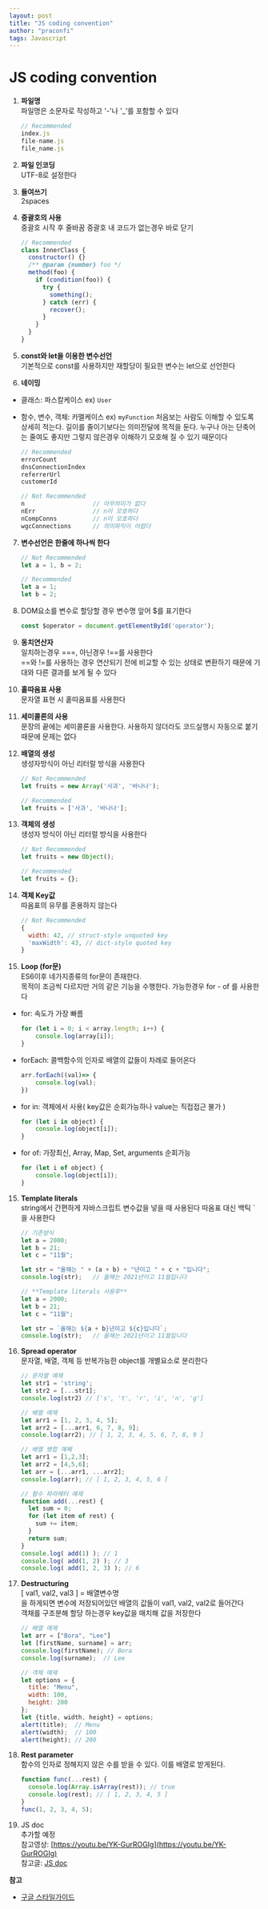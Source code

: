 ```yaml
---
layout: post
title: "JS coding convention"
author: "praconfi"
tags: Javascript
---
```


# JS coding convention

1. **파일명**  
파일명은 소문자로 작성하고 '-'나 '_'를 포함할 수 있다
    
    ```jsx
    // Recommended
    index.js
    file-name.js
    file_name.js
    ```
    
2. **파일 인코딩**  
UTF-8로 설정한다
3. **들여쓰기**  
2spaces 
4. **중괄호의 사용**  
중괄호 시작 후 줄바꿈
중괄호 내 코드가 없는경우 바로 닫기
    
    ```jsx
    // Recommended
    class InnerClass {
      constructor() {}
      /** @param {number} foo */
      method(foo) {
        if (condition(foo)) {
          try {
            something();
          } catch (err) {
            recover();
          }
        }
      }
    }
    ```
    
5. **const와 let을 이용한 변수선언**  
기본적으로 const를 사용하지만 재할당이 필요한 변수는 let으로 선언한다
6. **네이밍**
- 클래스: 파스칼케이스 ex) `User`
- 함수, 변수, 객체: 카멜케이스 ex) `myFunction`
처음보는 사람도 이해할 수 있도록 상세히 적는다. 길이를 줄이기보다는 의미전달에 목적을 둔다.
누구나 아는 단축어는 줄여도 좋지만 그렇지 않은경우 이해하기 모호해 질 수 있기 때문이다
    
    ```jsx
    // Recommended
    errorCount          
    dnsConnectionIndex  
    referrerUrl         
    customerId  
    ```
    
    ```jsx
    // Not Recommended
    n                   // 아무의미가 없다
    nErr                // n이 모호하다
    nCompConns          // n이 모호하다
    wgcConnections      // 의미파익이 어렵다
    ```
    
7. **변수선언은 한줄에 하나씩 한다**
    
    ```js
    // Not Recommended
    let a = 1, b = 2;
    ```
    
    ```js
    // Recommended
    let a = 1;
    let b = 2;
    ```
8. DOM요소를 변수로 할당할 경우 변수명 앞어 $를 표기한다  
    ```js
    const $operator = document.getElementById('operator');
    ```
8. **동치연산자**  
일치하는경우 ===, 아닌경우 !==를 사용한다  
==와 !=를 사용하는 경우 연산되기 전에 비교할 수 있는 상태로 변환하기 때문에 기대와 다른 결과를 보게 될 수 있다
9. **홑따옴표 사용**  
문자열 표현 시 홑따옴표를 사용한다 
10. **세미콜론의 사용**  
문장의 끝에는 세미콜론을 사용한다. 사용하지 않더라도 코드실행시 자동으로 붙기 때문에 문제는 없다
11. **배열의 생성**  
생성자방식이 아닌 리터럴 방식을 사용한다
    
    ```jsx
    // Not Recommended
    let fruits = new Array('사과', '바나나');
    ```
    
    ```jsx
    // Recommended
    let fruits = ['사과', '바나나'];
    ```
    
12. **객체의 생성**  
생성자 방식이 아닌 리터럴 방식을 사용한다
    
    ```jsx
    // Not Recommended
    let fruits = new Object();
    ```
    
    ```jsx
    // Recommended
    let fruits = {};
    ```
    
13. **객체 Key값**  
따옴표의 유무를 혼용하지 않는다
    
    ```jsx
    // Not Recommended
    {
      width: 42, // struct-style unquoted key
      'maxWidth': 43, // dict-style quoted key
    }
    ```
    
14. **Loop (for문)**  
ES6이후 네가지종류의 for문이 존재한다.  
목적이 조금씩 다르지만 거의 같은 기능을 수행한다. 가능한경우 for - of 를 사용한다
- for: 속도가 가장 빠름
    
    ```jsx
    for (let i = 0; i < array.length; i++) {
        console.log(array[i]);
    }
    ```

- forEach: 콜백함수의 인자로 배열의 값들이 차례로 들어온다 

    ```jsx
    arr.forEach((val)=> {
        console.log(val);
    })
    ```

- for in: 객체에서 사용( key값은 순회가능하나 value는 직접접근 불가 )

    ```jsx
    for (let i in object) {
        console.log(object[i]);
    }
    ```

- for of: 가장최신, Array, Map, Set, arguments 순회가능

    ```jsx
    for (let i of object) {
        console.log(object[i]);
    }
    ```
    
15. **Template literals**  
string에서 간편하게 자바스크립트 변수값을 넣을 때 사용된다
따옴표 대신 백틱 ` 을 사용한다
    
    ```jsx
    // 기존방식
    let a = 2000;
    let b = 21;
    let c = "11월";
    
    let str = "올해는 " + (a + b) + "년이고 " + c + "입니다";
    console.log(str);   // 올해는 2021년이고 11월입니다
    ```
    
    ```jsx
    // **Template literals 사용후**
    let a = 2000;
    let b = 21;
    let c = "11월";
    
    let str = `올해는 ${a + b}년이고 ${c}입니다`;
    console.log(str);   // 올해는 2021년이고 11월입니다
    ```
    
16. **Spread operator**  
문자열, 배열, 객체 등 반복가능한 object를 개별요소로 분리한다
    
    ```jsx
    // 문자열 예제
    let str1 = 'string'; 
    let str2 = [...str1];
    console.log(str2) // ['s', 't', 'r', 'i', 'n', 'g']
    
    // 배열 예제
    let arr1 = [1, 2, 3, 4, 5]; 
    let arr2 = [...arr1, 6, 7, 8, 9]; 
    console.log(arr2); // [ 1, 2, 3, 4, 5, 6, 7, 8, 9 ]
    
    // 배열 병합 예쩨
    let arr1 = [1,2,3]; 
    let arr2 = [4,5,6]; 
    let arr = [...arr1, ...arr2]; 
    console.log(arr); // [ 1, 2, 3, 4, 5, 6 ]
    
    // 함수 파라메터 예제
    function add(...rest) {
      let sum = 0;
      for (let item of rest) {
        sum += item;
      }
      return sum;
    }
    console.log( add(1) ); // 1
    console.log( add(1, 2) ); // 3
    console.log( add(1, 2, 3) ); // 6
    ```
    
17. **Destructuring**  
[ val1, val2, val3 ] = 배열변수명  
을 하게되면 변수에 저장되어있던 배열의 값들이 val1, val2, val2로 들어간다  
객채를 구조분해 할당 하는경우 key값을 매치해 값을 저장한다
    
    ```jsx
    // 배열 예제
    let arr = ["Bora", "Lee"]
    let [firstName, surname] = arr;
    console.log(firstName); // Bora
    console.log(surname);  // Lee
    
    // 객체 예제
    let options = {
      title: "Menu",
      width: 100,
      height: 200
    };
    let {title, width, height} = options;
    alert(title);  // Menu
    alert(width);  // 100
    alert(height); // 200
    ```
    
18. **Rest parameter**  
함수의 인자로 정해지지 않은 수를 받을 수 있다. 이를 배열로 받게된다.
    
    ```jsx
    function func(...rest) {
      console.log(Array.isArray(rest)); // true
      console.log(rest); // [ 1, 2, 3, 4, 5 ]
    }
    func(1, 2, 3, 4, 5);
    ```
    
19. JS doc  
추가할 예정  
참고영상: [https://youtu.be/YK-GurROGIg](https://youtu.be/YK-GurROGIg)  
참고글: [JS doc](https://velog.io/@yijaee/JSDoc%EC%9D%84-%EC%82%AC%EC%9A%A9%ED%95%B4-JavaScript-%ED%8C%8C%EC%9D%BC-%EB%AC%B8%EC%84%9C%ED%99%94%ED%95%98%EA%B8%B0)

**참고**

- [구글 스타일가이드](https://google.github.io/styleguide/jsguide.html)